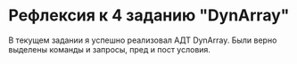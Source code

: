 # Рефлексия к 4 заданию "DynArray"

В текущем задании я успешно реализовал АДТ DynArray. Были верно выделены команды и запросы, пред и пост условия.